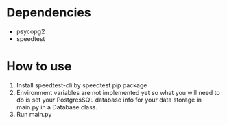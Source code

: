 # Dependencies

- psycopg2
- speedtest

# How to use

1. Install speedtest-cli by speedtest pip package
2. Environment variables are not implemented yet so what you will need to do is set your PostgresSQL database info for your data storage in main.py in a Database class.
3. Run main.py
